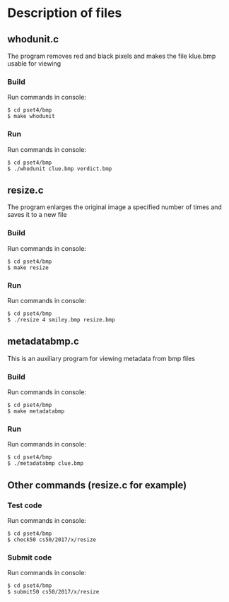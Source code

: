 Description of files
===
    
whodunit.c
---

The program removes red and black pixels and makes the file klue.bmp usable for viewing

### Build

Run commands in console:

    $ cd pset4/bmp
    $ make whodunit

### Run

Run commands in console:

    $ cd pset4/bmp
    $ ./whodunit clue.bmp verdict.bmp

resize.c
---

The program enlarges the original image a specified number of times and saves it to a new file

### Build

Run commands in console:

    $ cd pset4/bmp
    $ make resize

### Run

Run commands in console:

    $ cd pset4/bmp
    $ ./resize 4 smiley.bmp resize.bmp

metadatabmp.c
---

This is an auxiliary program for viewing metadata from bmp files

### Build

Run commands in console:

    $ cd pset4/bmp
    $ make metadatabmp

### Run

Run commands in console:

    $ cd pset4/bmp
    $ ./metadatabmp clue.bmp

Other commands (resize.c for example)
---

### Test code

Run commands in console:

    $ cd pset4/bmp
    $ check50 cs50/2017/x/resize
    
### Submit code

Run commands in console:

    $ cd pset4/bmp
    $ submit50 cs50/2017/x/resize
